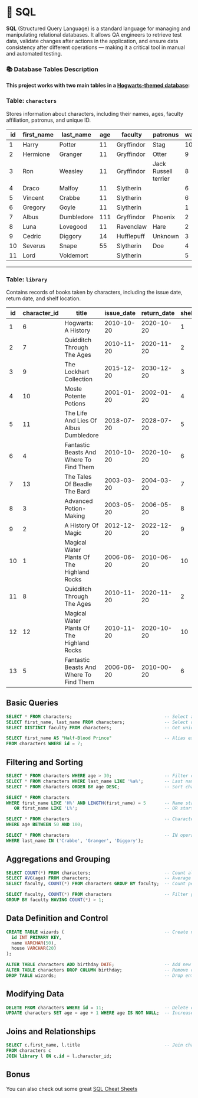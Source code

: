 # 📌 SQL

**SQL** (Structured Query Language) is a standard language for managing and manipulating relational databases. It allows QA engineers to retrieve test data, validate changes after actions in the application, and ensure data consistency after different operations — making it a critical tool in manual and automated testing.

### 📚 Database Tables Description

#### This project works with two main tables in a [Hogwarts-themed database](https://drive.google.com/drive/u/3/folders/1MC0AttnmlAmugifFlX3hG6pssYZDqpPB):

### Table: `characters`

Stores information about characters, including their names, ages, faculty affiliation, patronus, and unique ID.

| id | first\_name | last\_name | age | faculty    | patronus             | wand\_id |
| -- | ----------- | ---------- | --- | ---------- | -------------------- | -------- |
| 1  | Harry       | Potter     | 11  | Gryffindor | Stag                 | 10       |
| 2  | Hermione    | Granger    | 11  | Gryffindor | Otter                | 9        |
| 3  | Ron         | Weasley    | 11  | Gryffindor | Jack Russell terrier | 8        |
| 4  | Draco       | Malfoy     | 11  | Slytherin  |                      | 6        |
| 5  | Vincent     | Crabbe     | 11  | Slytherin  |                      | 6        |
| 6  | Gregory     | Goyle      | 11  | Slytherin  |                      | 1        |
| 7  | Albus       | Dumbledore | 111 | Gryffindor | Phoenix              | 2        |
| 8  | Luna        | Lovegood   | 11  | Ravenclaw  | Hare                 | 2        |
| 9  | Cedric      | Diggory    | 14  | Hufflepuff | Unknown              | 3        |
| 10 | Severus     | Snape      | 55  | Slytherin  | Doe                  | 4        |
| 11 | Lord        | Voldemort  |     | Slytherin  |                      | 5        |

---

### Table: `library`

Contains records of books taken by characters, including the issue date, return date, and shelf location.

| id | character\_id | title                                      | issue\_date | return\_date | shelf\_id |
| -- | ------------- | ------------------------------------------ | ----------- | ------------ | --------- |
| 1  | 6             | Hogwarts: A History                        | 2010-10-20  | 2020-10-20   | 1         |
| 2  | 7             | Quidditch Through The Ages                 | 2010-11-20  | 2020-11-20   | 2         |
| 3  | 9             | The Lockhart Collection                    | 2015-12-20  | 2030-12-20   | 3         |
| 4  | 10            | Moste Potente Potions                      | 2001-01-20  | 2002-01-20   | 4         |
| 5  | 11            | The Life And Lies Of Albus Dumbledore      | 2018-07-20  | 2028-07-20   | 5         |
| 6  | 4             | Fantastic Beasts And Where To Find Them    | 2010-10-20  | 2020-10-20   | 6         |
| 7  | 13            | The Tales Of Beadle The Bard               | 2003-03-20  | 2004-03-20   | 7         |
| 8  | 3             | Advanced Potion-Making                     | 2003-05-20  | 2006-05-20   | 8         |
| 9  | 2             | A History Of Magic                         | 2012-12-20  | 2022-12-20   | 9         |
| 10 | 1             | Magical Water Plants Of The Highland Rocks | 2006-06-20  | 2010-06-20   | 10        |
| 11 | 8             | Quidditch Through The Ages                 | 2010-11-20  | 2020-11-20   | 2         |
| 12 | 12            | Magical Water Plants Of The Highland Rocks | 2010-11-20  | 2020-10-20   | 10        |
| 13 | 5             | Fantastic Beasts And Where To Find Them    | 2006-06-20  | 2010-00-20   | 6         |

## Basic Queries

```sql
SELECT * FROM characters;                                   -- Select all data from the characters table
SELECT first_name, last_name FROM characters;               -- Select only specific columns
SELECT DISTINCT faculty FROM characters;                    -- Get unique values

SELECT first_name AS "Half-Blood Prince"                    -- Alias example
FROM characters WHERE id = 7; 
```

## Filtering and Sorting

```sql
SELECT * FROM characters WHERE age > 30;                    -- Filter characters older than 30
SELECT * FROM characters WHERE last_name LIKE '%a%';        -- Last names that contain 'a'
SELECT * FROM characters ORDER BY age DESC;                 -- Sort characters by age (descending)

SELECT * FROM characters
WHERE first_name LIKE 'H%' AND LENGTH(first_name) = 5       -- Name starts with H and is 5 letters long
   OR first_name LIKE 'L%';                                 -- OR starts with L

SELECT * FROM characters                                    -- Characters aged between 50–100
WHERE age BETWEEN 50 AND 100; 

SELECT * FROM characters                                    -- IN operator
WHERE last_name IN ('Crabbe', 'Granger', 'Diggory'); 
```

## Aggregations and Grouping

```sql
SELECT COUNT(*) FROM characters;                            -- Count all characters
SELECT AVG(age) FROM characters;                            -- Average age
SELECT faculty, COUNT(*) FROM characters GROUP BY faculty;  -- Count per faculty

SELECT faculty, COUNT(*) FROM characters                    -- Filter groups using HAVING
GROUP BY faculty HAVING COUNT(*) > 1;                       
```                                                        

## Data Definition and Control

```sql
CREATE TABLE wizards (                                      -- Create new table
  id INT PRIMARY KEY,
  name VARCHAR(50),
  house VARCHAR(20)
);                                                          

ALTER TABLE characters ADD birthday DATE;                   -- Add new column
ALTER TABLE characters DROP COLUMN birthday;                -- Remove column
DROP TABLE wizards;                                         -- Drop entire table
```

## Modifying Data

```sql
DELETE FROM characters WHERE id = 11;                       -- Delete character with ID 11
UPDATE characters SET age = age + 1 WHERE age IS NOT NULL;  -- Increase age by 1
```

## Joins and Relationships

```sql
SELECT c.first_name, l.title                                -- Join characters with library books
FROM characters c
JOIN library l ON c.id = l.character_id;                    
```

##  Bonus

You can also check out some great [SQL Cheat Sheets](https://www.sqltutorial.org/wp-content/uploads/2016/04/SQL-cheat-sheet.pdf)